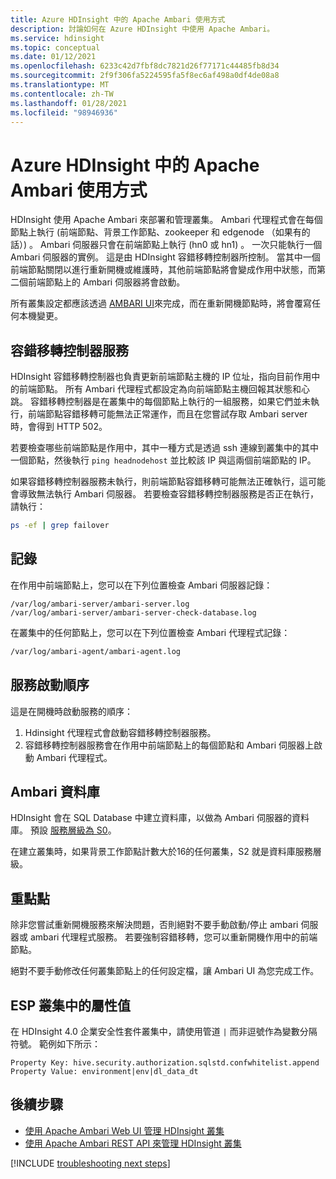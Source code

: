 ```yaml
---
title: Azure HDInsight 中的 Apache Ambari 使用方式
description: 討論如何在 Azure HDInsight 中使用 Apache Ambari。
ms.service: hdinsight
ms.topic: conceptual
ms.date: 01/12/2021
ms.openlocfilehash: 6233c42d7fbf8dc7821d26f77171c44485fb8d34
ms.sourcegitcommit: 2f9f306fa5224595fa5f8ec6af498a0df4de08a8
ms.translationtype: MT
ms.contentlocale: zh-TW
ms.lasthandoff: 01/28/2021
ms.locfileid: "98946936"
---
```

# <a name="apache-ambari-usage-in-azure-hdinsight"></a>Azure HDInsight 中的 Apache Ambari 使用方式

HDInsight 使用 Apache Ambari 來部署和管理叢集。 Ambari 代理程式會在每個節點上執行 (前端節點、背景工作節點、zookeeper 和 edgenode （如果有的話）) 。 Ambari 伺服器只會在前端節點上執行 (hn0 或 hn1) 。 一次只能執行一個 Ambari 伺服器的實例。 這是由 HDInsight 容錯移轉控制器所控制。 當其中一個前端節點關閉以進行重新開機或維護時，其他前端節點將會變成作用中狀態，而第二個前端節點上的 Ambari 伺服器將會啟動。

所有叢集設定都應該透過 [AMBARI UI](./hdinsight-hadoop-manage-ambari.md)來完成，而在重新開機節點時，將會覆寫任何本機變更。

## <a name="failover-controller-services"></a>容錯移轉控制器服務

HDInsight 容錯移轉控制器也負責更新前端節點主機的 IP 位址，指向目前作用中的前端節點。 所有 Ambari 代理程式都設定為向前端節點主機回報其狀態和心跳。 容錯移轉控制器是在叢集中的每個節點上執行的一組服務，如果它們並未執行，前端節點容錯移轉可能無法正常運作，而且在您嘗試存取 Ambari server 時，會得到 HTTP 502。

若要檢查哪些前端節點是作用中，其中一種方式是透過 ssh 連線到叢集中的其中一個節點，然後執行 `ping headnodehost` 並比較該 IP 與這兩個前端節點的 IP。

如果容錯移轉控制器服務未執行，則前端節點容錯移轉可能無法正確執行，這可能會導致無法執行 Ambari 伺服器。 若要檢查容錯移轉控制器服務是否正在執行，請執行：

```bash
ps -ef | grep failover
```

## <a name="logs"></a>記錄

在作用中前端節點上，您可以在下列位置檢查 Ambari 伺服器記錄：

```
/var/log/ambari-server/ambari-server.log
/var/log/ambari-server/ambari-server-check-database.log
```

在叢集中的任何節點上，您可以在下列位置檢查 Ambari 代理程式記錄：

```bash
/var/log/ambari-agent/ambari-agent.log
```

## <a name="service-start-sequences"></a>服務啟動順序

這是在開機時啟動服務的順序：

1. Hdinsight 代理程式會啟動容錯移轉控制器服務。
1. 容錯移轉控制器服務會在作用中前端節點上的每個節點和 Ambari 伺服器上啟動 Ambari 代理程式。

## <a name="ambari-database"></a>Ambari 資料庫

HDInsight 會在 SQL Database 中建立資料庫，以做為 Ambari 伺服器的資料庫。 預設 [服務層級為 S0](../azure-sql/database/elastic-pool-scale.md)。

在建立叢集時，如果背景工作節點計數大於16的任何叢集，S2 就是資料庫服務層級。

## <a name="takeaway-points"></a>重點點

除非您嘗試重新開機服務來解決問題，否則絕對不要手動啟動/停止 ambari 伺服器或 ambari 代理程式服務。 若要強制容錯移轉，您可以重新開機作用中的前端節點。

絕對不要手動修改任何叢集節點上的任何設定檔，讓 Ambari UI 為您完成工作。

## <a name="property-values-in-esp-clusters"></a>ESP 叢集中的屬性值

在 HDInsight 4.0 企業安全性套件叢集中，請使用管道 `|` 而非逗號作為變數分隔符號。 範例如下所示：

```
Property Key: hive.security.authorization.sqlstd.confwhitelist.append
Property Value: environment|env|dl_data_dt
```

## <a name="next-steps"></a>後續步驟

* [使用 Apache Ambari Web UI 管理 HDInsight 叢集](hdinsight-hadoop-manage-ambari.md)
* [使用 Apache Ambari REST API 來管理 HDInsight 叢集](hdinsight-hadoop-manage-ambari-rest-api.md)

[!INCLUDE [troubleshooting next steps](../../includes/hdinsight-troubleshooting-next-steps.md)]
